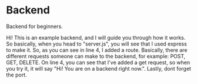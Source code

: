 # Backend
Backend for beginners.

Hi! This is an example backend, and I will guide you through how it works. So basically, when you head to "server.js", you will see that I used express to make it. So, as you can see in line 4, I added a route. Basically, there are different requests someone can make to the backend, for example: POST, GET, DELETE. On line 4, you can see that I've added a get request, so when you try it, it will say "Hi! You are on a backend right now.". Lastly, dont forget the port.
